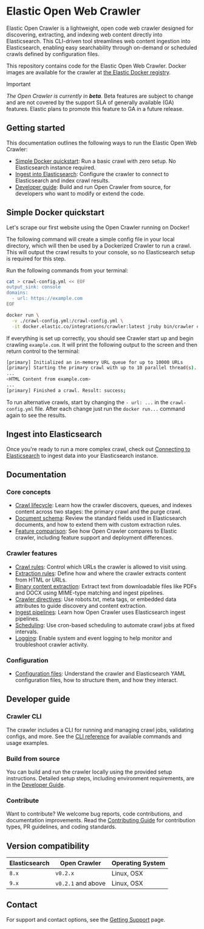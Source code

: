 # Elastic Open Web Crawler

Elastic Open Crawler is a lightweight, open code web crawler designed for discovering, extracting, and indexing web content directly into Elasticsearch. This CLI-driven tool streamlines web content ingestion into Elasticsearch, enabling easy searchability through on-demand or scheduled crawls defined by configuration files. 

This repository contains code for the Elastic Open Web Crawler.
Docker images are available for the crawler at [the Elastic Docker registry](https://www.docker.elastic.co/r/integrations/crawler).

> [!IMPORTANT]
> _The Open Crawler is currently in **beta**_.
Beta features are subject to change and are not covered by the support SLA of generally available (GA) features.
Elastic plans to promote this feature to GA in a future release.

## Getting started

This documentation outlines the following ways to run the Elastic Open Web Crawler:
- [Simple Docker quickstart](#simple-docker-quickstart): Run a basic crawl with zero setup. No Elasticsearch instance required.
- [Ingest into Elasticsearch](docs/ELASTICSEARCH.md): Configure the crawler to connect to Elasticsearch and index crawl results.
- [Developer guide](#developer-guide): Build and run Open Crawler from source, for developers who want to modify or extend the code.

## Simple Docker quickstart

Let's scrape our first website using the Open Crawler running on Docker!

The following command will create a simple config file in your local directory, which will then be used by a Dockerized Crawler to run a crawl.
This will output the crawl results to your console, so no Elasticsearch setup is required for this step.

Run the following commands from your terminal:

``` bash
cat > crawl-config.yml << EOF
output_sink: console
domains:
  - url: https://example.com
EOF

docker run \
  -v ./crawl-config.yml:/crawl-config.yml \
  -it docker.elastic.co/integrations/crawler:latest jruby bin/crawler crawl /crawl-config.yml
```

If everything is set up correctly, you should see Crawler start up and begin crawling `example.com`.
It will print the following output to the screen and then return control to the terminal:

``` bash
[primary] Initialized an in-memory URL queue for up to 10000 URLs
[primary] Starting the primary crawl with up to 10 parallel thread(s)...
...
<HTML Content from example.com>
...
[primary] Finished a crawl. Result: success;
```

To run alternative crawls, start by changing the `- url: ...` in the `crawl-config.yml` file.
After each change just run the `docker run...` command again to see the results.

## Ingest into Elasticsearch

Once you're ready to run a more complex crawl, check out [Connecting to Elasticsearch](docs/ELASTICSEARCH.md) to ingest data into your Elasticsearch instance.

## Documentation
### Core concepts

- [Crawl lifecycle](docs/ADVANCED.md#crawl-lifecycle): Learn how the crawler discovers, queues, and indexes content across two stages: the primary crawl and the purge crawl.
- [Document schema](docs/ADVANCED.md#document-schema): Review the standard fields used in Elasticsearch documents, and how to extend them with custom extraction rules.
- [Feature comparison](docs/FEATURE_COMPARISON.md): See how Open Crawler compares to Elastic crawler, including feature support and deployment differences.

### Crawler features

- [Crawl rules](docs/features/CRAWL_RULES.md): Control which URLs the crawler is allowed to visit using.
- [Extraction rules](docs/features/EXTRACTION_RULES.md): Define how and where the crawler extracts content from HTML or URLs.
- [Binary content extraction](docs/features/BINARY_CONTENT_EXTRACTION.md): Extract text from downloadable files like PDFs and DOCX using MIME-type matching and ingest pipelines.
- [Crawler directives](docs/features/CRAWLER_DIRECTIVES.md): Use robots.txt, meta tags, or embedded data attributes to guide discovery and content extraction.
- [Ingest pipelines](docs/features/INGEST_PIPELINES.md): Learn how Open Crawler uses Elasticsearch ingest pipelines.
- [Scheduling](docs/features/SCHEDULING.md): Use cron-based scheduling to automate crawl jobs at fixed intervals.
- [Logging](docs/features/LOGGING.md): Enable system and event logging to help monitor and troubleshoot crawler activity.

### Configuration

- [Configuration files](docs/CONFIG.md): Understand the crawler and Elasticsearch YAML configuration files, how to structure them, and how they interact.

## Developer guide
### Crawler CLI
The crawler includes a CLI for running and managing crawl jobs, validating configs, and more.
See the [CLI reference](docs/CLI.md) for available commands and usage examples.

### Build from source
You can build and run the crawler locally using the provided setup instructions.
Detailed setup steps, including environment requirements, are in the [Developer Guide](docs/DEVELOPER_GUIDE.md).

### Contribute
Want to contribute? We welcome bug reports, code contributions, and documentation improvements.
Read the [Contributing Guide](docs/CONTRIBUTING.md) for contribution types, PR guidelines, and coding standards.


## Version compatibility

| Elasticsearch | Open Crawler       | Operating System |
|---------------|--------------------|------------------|
| `8.x`         | `v0.2.x`           | Linux, OSX       |
| `9.x`         | `v0.2.1` and above | Linux, OSX       |

## Contact

For support and contact options, see the [Getting Support](docs/SUPPORT.md) page.

